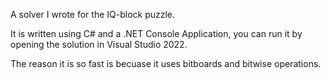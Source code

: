 A solver I wrote for the IQ-block puzzle.

It is written using C# and a .NET Console Application, you can run it by opening the solution in Visual Studio 2022.

The reason it is so fast is becuase it uses bitboards and bitwise operations. 
